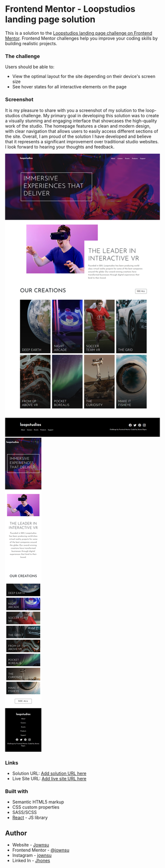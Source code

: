 # Frontend Mentor - Loopstudios landing page solution

This is a solution to the [Loopstudios landing page challenge on Frontend Mentor](https://www.frontendmentor.io/challenges/loopstudios-landing-page-N88J5Onjw). Frontend Mentor challenges help you improve your coding skills by building realistic projects. 

### The challenge

Users should be able to:

- View the optimal layout for the site depending on their device's screen size
- See hover states for all interactive elements on the page

### Screenshot

It is my pleasure to share with you a screenshot of my solution to the loop-studios challenge. My primary goal in developing this solution was to create a visually stunning and engaging interface that showcases the high-quality work of the studio. The homepage features a clean and modern design, with clear navigation that allows users to easily access different sections of the site. Overall, I am proud of the solution I have developed and believe that it represents a significant improvement over traditional studio websites. I look forward to hearing your thoughts and feedback.

![](./screenshots/1.png)
![](./screenshots/2.png)

### Links

- Solution URL: [Add solution URL here](https://your-solution-url.com)
- Live Site URL: [Add live site URL here](https://your-live-site-url.com)

### Built with

- Semantic HTML5 markup
- CSS custom properties
- SASS/SCSS
- [React](https://reactjs.org/) - JS library

## Author

- Website - [Jownsu](https://jownsu.github.io/)
- Frontend Mentor - [@jownsu](https://www.frontendmentor.io/profile/jownsu)
- Instagram - [jownsu](https://www.instagram.com/jownsu/)
- Linked In - [Jhones](https://www.linkedin.com/in/jhones-digno-866904213/)